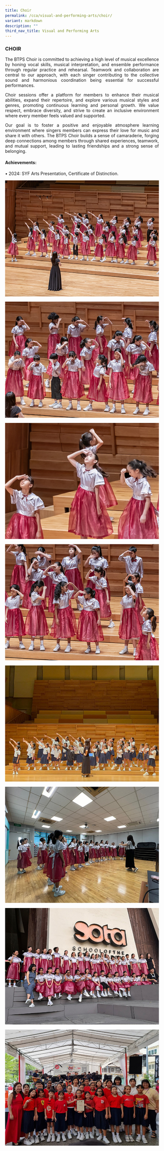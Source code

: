 ```yaml
---
title: Choir
permalink: /cca/visual-and-performing-arts/choir/
variant: markdown
description: ""
third_nav_title: Visual and Performing Arts
---
```

<h3>CHOIR</h3><p align="justify">
The BTPS Choir is committed to achieving a high level of musical excellence by honing vocal skills, musical interpretation, and ensemble performance through regular practice and rehearsal. Teamwork and collaboration are central to our approach, with each singer contributing to the collective sound and harmonious coordination being essential for successful performances.</p>

<p align="justify">
Choir sessions offer a platform for members to enhance their musical abilities, expand their repertoire, and explore various musical styles and genres, promoting continuous learning and personal growth. We value respect, embrace diversity, and strive to create an inclusive environment where every member feels valued and supported.</p>

<p align="justify">
Our goal is to foster a positive and enjoyable atmosphere learning environment where singers members can express their love for music and share it with others. The BTPS Choir builds a sense of camaraderie, forging deep connections among members through shared experiences, teamwork, and mutual support, leading to lasting friendships and a strong sense of belonging.</p>
<h4>Achievements:</h4>
•	2024: SYF Arts Presentation, Certificate of Distinction.

![](/images/CCA/choir24.jpg)

![](/images/CCA/choir24_4.jpg)

![](/images/CCA/choir24_3.jpg)

![](/images/CCA/choir24_2.jpg)

![](/images/CCA/choir24_5.jpg)

![](/images/CCA/choir24_6.jpg)

![](/images/CCA/choir24_8.jpg)

![](/images/CCA/choir24_7.jpg)